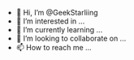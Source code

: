 - 👋 Hi, I’m @GeekStarliing
- 👀 I’m interested in ...
- 🌱 I’m currently learning ...
- 💞️ I’m looking to collaborate on ...
- 📫 How to reach me ...

<!---
GeekStarliing/GeekStarliing is a ✨ special ✨ repository because its `README.md` (this file) appears on your GitHub profile.
You can click the Preview link to take a look at your changes.
2024, (Rahul Das)
--->

